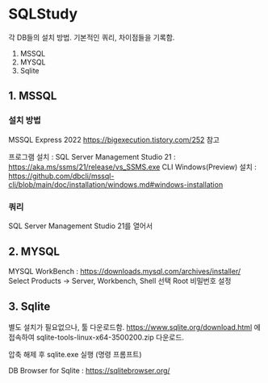 # SQLStudy
각 DB들의 설치 방법. 기본적인 쿼리, 차이점들을 기록함.

1. MSSQL 
2. MYSQL
3. Sqlite

## 1. MSSQL
### 설치 방법
MSSQL Express 2022
https://bigexecution.tistory.com/252 참고

프로그램 설치 : SQL Server Management Studio 21 : https://aka.ms/ssms/21/release/vs_SSMS.exe
CLI Windows(Preview) 설치 : https://github.com/dbcli/mssql-cli/blob/main/doc/installation/windows.md#windows-installation

### 쿼리
SQL Server Management Studio 21를 열어서 

## 2. MYSQL
MYSQL WorkBench : https://downloads.mysql.com/archives/installer/
Select Products -> Server, Workbench, Shell 선택
Root 비밀번호 설정

## 3. Sqlite
별도 설치가 필요없으나, 툴 다운로드함.
https://www.sqlite.org/download.html 에 접속하여 sqlite-tools-linux-x64-3500200.zip 다운로드.

압축 해제 후 sqlite.exe 실행 (명령 프롬프트)

DB Browser for Sqlite : https://sqlitebrowser.org/